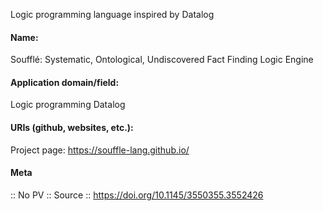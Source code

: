 Logic programming language inspired by Datalog

#### Name:
Soufflé: Systematic, Ontological, Undiscovered Fact Finding Logic Engine

#### Application domain/field:
Logic programming
Datalog

#### URIs (github, websites, etc.):
Project page: https://souffle-lang.github.io/

#### Meta
:: No PV
:: Source :: https://doi.org/10.1145/3550355.3552426
